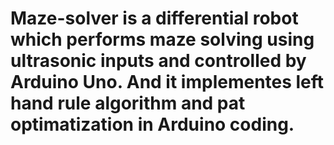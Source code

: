 # Maze-solver is a differential robot which performs maze solving using ultrasonic inputs and controlled by Arduino Uno. And it implementes left hand rule algorithm and pat optimatization in Arduino coding.
